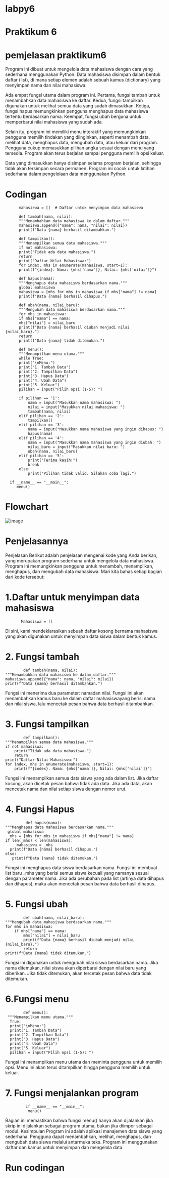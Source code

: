 # labpy6
# Praktikum 6
# pemjelasan praktikum6
Program ini dibuat untuk mengelola data mahasiswa dengan cara yang sederhana menggunakan Python. 
Data mahasiswa disimpan dalam bentuk daftar (list), di mana setiap elemen adalah sebuah kamus (dictionary) yang menyimpan nama dan nilai mahasiswa.

Ada empat fungsi utama dalam program ini. Pertama, fungsi tambah untuk menambahkan data mahasiswa ke daftar. 
Kedua, fungsi tampilkan digunakan untuk melihat semua data yang sudah dimasukkan. Ketiga, fungsi hapus
memungkinkan pengguna menghapus data mahasiswa tertentu berdasarkan nama. Keempat, fungsi ubah berguna untuk memperbarui nilai mahasiswa yang sudah ada.

Selain itu, program ini memiliki menu interaktif yang memungkinkan pengguna memilih tindakan yang diinginkan, seperti menambah data, melihat data, menghapus data, mengubah data, atau keluar dari program. Pengguna cukup memasukkan pilihan angka sesuai dengan menu yang tersedia. Program akan terus berjalan sampai pengguna memilih opsi keluar.

Data yang dimasukkan hanya disimpan selama program berjalan, sehingga tidak akan tersimpan secara permanen. 
Program ini cocok untuk latihan sederhana dalam pengelolaan data menggunakan Python.

# Codingan
          mahasiswa = []  # Daftar untuk menyimpan data mahasiswa

          def tambah(nama, nilai):
          """Menambahkan data mahasiswa ke dalam daftar."""
          mahasiswa.append({"nama": nama, "nilai": nilai})
          print(f"Data {nama} berhasil ditambahkan.")

          def tampilkan():
          """Menampilkan semua data mahasiswa."""
          if not mahasiswa:
          print("Tidak ada data mahasiswa.")
          return
          print("Daftar Nilai Mahasiswa:")
          for index, mhs in enumerate(mahasiswa, start=1):
          print(f"{index}. Nama: {mhs['nama']}, Nilai: {mhs['nilai']}")

          def hapus(nama):
          """Menghapus data mahasiswa berdasarkan nama."""
          global mahasiswa
          mahasiswa = [mhs for mhs in mahasiswa if mhs["nama"] != nama]
          print(f"Data {nama} berhasil dihapus.")

          def ubah(nama, nilai_baru):
          """Mengubah data mahasiswa berdasarkan nama."""
          for mhs in mahasiswa:
          if mhs["nama"] == nama:
          mhs["nilai"] = nilai_baru
          print(f"Data {nama} berhasil diubah menjadi nilai {nilai_baru}.")
          return
          print(f"Data {nama} tidak ditemukan.")

          def menu():
          """Menampilkan menu utama."""
          while True:
          print("\nMenu:")
          print("1. Tambah Data")
          print("2. Tampilkan Data")
          print("3. Hapus Data")
          print("4. Ubah Data")
          print("5. Keluar")
          pilihan = input("Pilih opsi (1-5): ")

          if pilihan == '1':
              nama = input("Masukkan nama mahasiswa: ")
              nilai = input("Masukkan nilai mahasiswa: ")
              tambah(nama, nilai)
          elif pilihan == '2':
              tampilkan()
          elif pilihan == '3':
              nama = input("Masukkan nama mahasiswa yang ingin dihapus: ")
              hapus(nama)
          elif pilihan == '4':
              nama = input("Masukkan nama mahasiswa yang ingin diubah: ")
              nilai_baru = input("Masukkan nilai baru: ")
              ubah(nama, nilai_baru)
          elif pilihan == '5':
              print("Terima kasih!")
              break
          else:
              print("Pilihan tidak valid. Silakan coba lagi.")

      if __name__ == "__main__":
         menu()
# Flowchart
![image](https://github.com/user-attachments/assets/4f6c7ca9-ca54-4f1f-b42c-70627f0e01ed)
# Penjelasannya
Penjelasan Berikut adalah penjelasan mengenai kode yang Anda berikan, yang merupakan program sederhana untuk mengelola data mahasiswa. Program ini memungkinkan pengguna untuk menambah, menampilkan, menghapus, dan mengubah data mahasiswa. Mari kita bahas setiap bagian dari kode tersebut:
# 1.Daftar untuk menyimpan data mahasiswa
           Mahasiswa = []
Di sini, kami mendeklarasikan sebuah daftar kosong bernama mahasiswa yang akan digunakan untuk menyimpan data siswa dalam 
bentuk kamus.
# 2. Fungsi tambah
            def tambah(nama, nilai):
    """Menambahkan data mahasiswa ke dalam daftar."""
    mahasiswa.append({"nama": nama, "nilai": nilai})
    print(f"Data {nama} berhasil ditambahkan.")
Fungsi ini menerima dua parameter: namadan nilai. Fungsi ini akan menambahkan kamus baru ke dalam daftar mahasiswayang berisi nama dan nilai siswa, lalu mencetak pesan bahwa data berhasil ditambahkan.
# 3. Fungsi tampilkan
            def tampilkan():
    """Menampilkan semua data mahasiswa."""
    if not mahasiswa:
        print("Tidak ada data mahasiswa.")
        return
    print("Daftar Nilai Mahasiswa:")
    for index, mhs in enumerate(mahasiswa, start=1):
        print(f"{index}. Nama: {mhs['nama']}, Nilai: {mhs['nilai']}")
Fungsi ini menampilkan semua data siswa yang ada dalam list. Jika daftar kosong, akan dicetak pesan bahwa tidak ada data. Jika ada data, akan mencetak nama dan nilai setiap siswa dengan nomor urut.
# 4. Fungsi Hapus
             def hapus(nama):
    """Menghapus data mahasiswa berdasarkan nama."""
     global mahasiswa
     _mhs = [mhs for mhs in mahasiswa if mhs["nama"] != nama]
    if len(_mhs) < len(mahasiswa):
         mahasiswa = _mhs
      print(f"Data {nama} berhasil dihapus.")
    else:
       print(f"Data {nama} tidak ditemukan.")
Fungsi ini menghapus data siswa berdasarkan nama. Fungsi ini membuat list baru _mhs yang berisi semua siswa kecuali yang namanya sesuai dengan parameter nama. Jika ada perubahan pada list (artinya data dihapus dan dihapus), maka akan mencetak pesan bahwa data berhasil dihapus.
# 5. Fungsi ubah
            def ubah(nama, nilai_baru):
    """Mengubah data mahasiswa berdasarkan nama."""
    for mhs in mahasiswa:
        if mhs["nama"] == nama:
            mhs["nilai"] = nilai_baru
            print(f"Data {nama} berhasil diubah menjadi nilai {nilai_baru}.")
            return
    print(f"Data {nama} tidak ditemukan.")
Fungsi ini digunakan untuk mengubah nilai siswa berdasarkan nama. Jika nama ditemukan, nilai siswa akan diperbarui dengan nilai baru yang diberikan. Jika tidak ditemukan, akan tercetak pesan bahwa data tidak ditemukan.
# 6.Fungsi menu
            def menu():
     """Menampilkan menu utama."""
      True:
      print("\nMenu:")
      print("1. Tambah Data")
      print("2. Tampilkan Data")
      print("3. Hapus Data")
      print("4. Ubah Data")
      print("5. Keluar")
      pilihan = input("Pilih opsi (1-5): ")
Fungsi ini menampilkan menu utama dan meminta pengguna untuk memilih opsi. Menu ini akan terus ditampilkan hingga pengguna memilih untuk keluar.
# 7. Fungsi menjalankan program
             if __name__ == "__main__":
              menu()
Bagian ini memastikan bahwa fungsi menu() hanya akan dijalankan jika skrip ini dijalankan sebagai program utama, bukan jika diimpor sebagai modul. Kesimpulan Program ini adalah aplikasi manajemen data siswa yang sederhana. Pengguna dapat menambahkan, melihat, menghapus, dan mengubah data siswa melalui antarmuka teks. Program ini menggunakan daftar dan kamus untuk menyimpan dan mengelola data.
# Run codingan 


